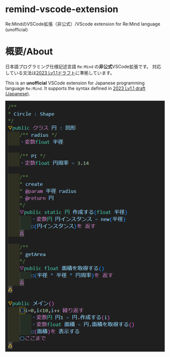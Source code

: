 # remind-vscode-extension
Re:MindのVSCode拡張（非公式）/VScode extension for Re:Mind language (unofficial)

# 概要/About
日本語プログラミング仕様記述言語 `Re:Mind` の**非公式**VSCode拡張です。
対応している文法は[2023 Lv1.1ドラフト](https://qiita.com/mylifewithviolin/items/ee1a16a363aaa4fe3f4c)に準拠しています。

This is an **unofficial** VSCode extension for Japanese programming language `Re:Mind`.
It supports the syntax defined in [2023 Lv1.1 draft (Japanese)](https://qiita.com/mylifewithviolin/items/ee1a16a363aaa4fe3f4c).

![highlighting](https://raw.githubusercontent.com/Syuparn/remind-vscode-extension/refs/heads/main/images/highlighting.png)
